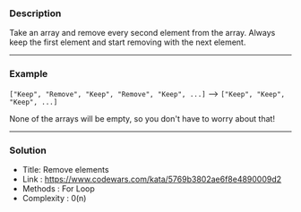 ### Description
Take an array and remove every second element from the array. Always keep the first element and start removing with the next element.

<hr>

### Example
`["Keep", "Remove", "Keep", "Remove", "Keep", ...]` --> `["Keep", "Keep", "Keep", ...]`

None of the arrays will be empty, so you don't have to worry about that!

<hr>

### Solution
- Title: Remove elements
- Link : https://www.codewars.com/kata/5769b3802ae6f8e4890009d2
- Methods : For Loop
- Complexity : 0(n)